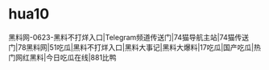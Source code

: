 # hua10
黑料网-0623-黑料不打烊入口|Telegram频道传送门|74猫导航主站|74猫传送门|78黑料网|51吃瓜|黑料不打烊入口|黑料大事记|黑料大爆料|17吃瓜|国产吃瓜|热门网红黑料|今日吃瓜在线|881比鸭
